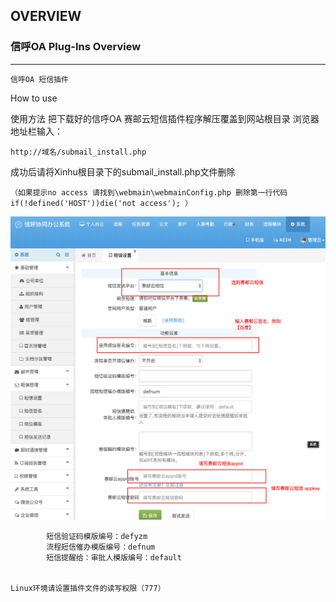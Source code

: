 ## OVERVIEW

### 信呼OA Plug-Ins Overview

------
	信呼OA 短信插件
How to use

使用方法
    把下载好的信呼OA 赛邮云短信插件程序解压覆盖到网站根目录
  浏览器地址栏输入：

    http://域名/submail_install.php
   成功后请将Xinhu根目录下的submail_install.php文件删除

    （如果提示no access 请找到\webmain\webmainConfig.php 删除第一行代码 if(!defined('HOST'))die('not access'); ）

![Submail](./markdown/1.png)

			短信验证码模版编号：defyzm
			流程短信催办模版编号：defnum
			短信提醒给：审批人模版编号：default


	Linux环境请设置插件文件的读写权限（777）
